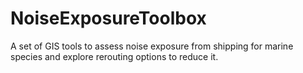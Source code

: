 # NoiseExposureToolbox
A set of GIS tools to assess noise exposure from shipping for marine species and explore rerouting options to reduce it.
